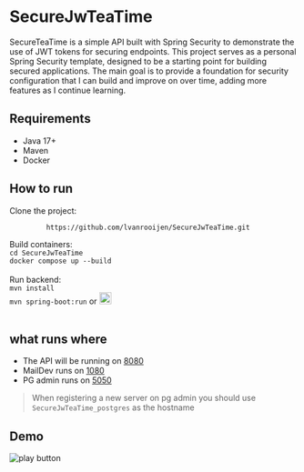 # SecureJwTeaTime

SecureTeaTime is a simple API built with Spring Security to demonstrate the use of JWT tokens for securing endpoints.
This project serves as a personal Spring Security template, designed to be a starting point for building secured
applications.
The main goal is to provide a foundation for security configuration that I can build and improve on over time, adding
more features as I continue learning.

## Requirements

- Java 17+
- Maven
- Docker

## How to run

Clone the project:

             https://github.com/lvanrooijen/SecureJwTeaTime.git

Build containers:</br>
`cd SecureJwTeaTime`</br>
`docker compose up --build` </br></br>
Run backend: </br>
`mvn install` </br>
`mvn spring-boot:run`
or <a href="https://www.youtube.com/watch?v=MtaTKXJ89jk" target="_blank">
<img
src="https://github.com/user-attachments/assets/e2e07ab6-bfc0-4ee8-99cb-d595f129b9ba"
alt="play button"
width="21"
height="21"
/>
</a> </br></br>

## what runs where

* The API will be running on [8080](http://localhost:8080/)
* MailDev runs on [1080](http://localhost:1080/)
* PG admin runs on [5050](http://localhost:5050/)

> When registering a new server on pg admin you should use `SecureJwTeaTime_postgres` as the hostname

## Demo

<img
src="https://github.com/lvanrooijen/SecureJwTeaTime/raw/main/resources/demo/demo.gif"
alt="play button"/>
